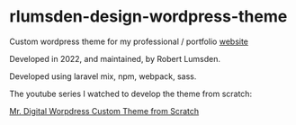# rlumsden-design-wordpress-theme
Custom wordpress theme for my professional / portfolio [website](https://robertlumsden.design/)

Developed in 2022, and maintained, by Robert Lumsden.

Developed using laravel mix, npm, webpack, sass. 

The youtube series I watched to develop the theme from scratch:

[Mr. Digital Worpdress Custom Theme from Scratch](https://www.youtube.com/watch?v=n3EcEYFgyrQ&list=PLgFB6lmeXFOpHnNmQ4fdIYA5X_9XhjJ9d)
